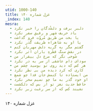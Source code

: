 ```yaml
---
utid: 1000-140
title: غزل شماره ۱۴۰
_index: 140
mesra:
  - دلبر برفت و دلشُدگان را خبر نکرد
  - یاد حریف شهر و رفیق سفر نکرد
  - یا بخت من طریق مُروّت فرو گذاشت
  - یا او به شاهراه طریقت گذر نکرد
  - گفتم مگر به گریه دلش مهربان کنم
  - در نقشِ سنگ قطرهِ باران اثر نکرد
  - شُوخی نگر که مرغ دل بیقرار من
  - سودای دام عاشقی از سر به در نکرد
  - هر کس که دید روی تو بوسید چشم من
  - کاری که کرد دیده من بی نظر نکرد
  - من ایستاده تا کنمش جان فدا چو شمع
  - او خود گذر به ما چو نسیم سحر نکرد
  - حافظ حدیث نغز تو از بس که دلکشست
  - نشیند کس که از سر رغبت زبر نکرد
---
```

غزل شماره ۱۴۰

